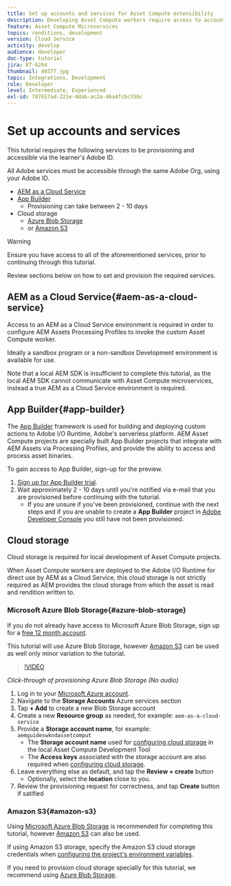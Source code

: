 ```yaml
---
title: Set up accounts and services for Asset Compute extensibility
description: Developing Asset Compute workers require access to accounts and services including AEM as a Cloud Service, App Builder, and cloud storage provided by Microsoft or Amazon.
feature: Asset Compute Microservices
topics: renditions, development
version: Cloud Service
activity: develop
audience: developer
doc-type: tutorial
jira: KT-6264
thumbnail: 40377.jpg
topic: Integrations, Development
role: Developer
level: Intermediate, Experienced
exl-id: 707657ad-221e-4dab-ac2a-46a4fcbc55bc
---
```

# Set up accounts and services

This tutorial requires the following services to be provisioning and accessible via the learner's Adobe ID.

All Adobe services must be accessible through the same Adobe Org, using your Adobe ID.

+ [AEM as a Cloud Service](#aem-as-a-cloud-service)
+ [App Builder](#app-builder) 
    + Provisioning can take between 2 - 10 days
+ Cloud storage
    + [Azure Blob Storage](https://azure.microsoft.com/en-us/services/storage/blobs/)
    + or [Amazon S3](https://aws.amazon.com/s3/?did=ft_card&trk=ft_card)

>[!WARNING]
>
>Ensure you have access to all of the aforementioned services, prior to continuing through this tutorial.
> 
> Review sections below on how to set and provision the required services.

## AEM as a Cloud Service{#aem-as-a-cloud-service}

Access to an AEM as a Cloud Service environment is required in order to configure AEM Assets Processing Profiles to invoke the custom Asset Compute worker. 

Ideally a sandbox program or a non-sandbox Development environment is available for use.

Note that a local AEM SDK is insufficient to complete this tutorial, as the local AEM SDK cannot communicate with Asset Compute microservices, instead a true AEM as a Cloud Service environment is required.

## App Builder{#app-builder}

The [App Builder](https://developer.adobe.com/app-builder/) framework is used for building and deploying custom actions to Adobe I/O Runtime, Adobe's serverless platform. AEM Asset Compute projects are specially built App Builder projects that integrate with AEM Assets via Processing Profiles, and provide the ability to access and process asset binaries.

To gain access to App Builder, sign-up for the preview.

1. [Sign up for App Builder trial](https://developer.adobe.com/app-builder/trial/). 
1. Wait approximately 2 - 10 days until you're notified via e-mail that you are provisioned before continuing with the tutorial.
    + If you are unsure if you've been provisioned, continue with the next steps and if you are unable to create a __App Builder__ project in [Adobe Developer Console](https://developer.adobe.com/console/) you still have not been provisioned.

## Cloud storage

Cloud storage is required for local development of Asset Compute projects. 

When Asset Compute workers are deployed to the Adobe I/O Runtime for direct use by AEM as a Cloud Service, this cloud storage is not strictly required as AEM provides the cloud storage from which the asset is read and rendition written to. 

### Microsoft Azure Blob Storage{#azure-blob-storage}

If you do not already have access to Microsoft Azure Blob Storage, sign up for a [free 12 month account](https://azure.microsoft.com/en-us/free/).

This tutorial will use Azure Blob Storage, however [Amazon S3](#amazon-s3) can be used as well only minor variation to the tutorial.

>[!VIDEO](https://video.tv.adobe.com/v/40377?quality=12&learn=on)

_Click-through of provisioning Azure Blob Storage (No audio)_

1. Log in to your [Microsoft Azure account](https://azure.microsoft.com/en-us/account/).
1. Navigate to the __Storage Accounts__ Azure services section
1. Tap __+ Add__ to create a new Blob Storage account
1. Create a new __Resource group__ as needed, for example: `aem-as-a-cloud-service`
1. Provide a __Storage account name__, for example: `aemguideswkndassetcomput`
    + The __Storage account name__  used for [configuring cloud storage](../develop/environment-variables.md) in the local Asset Compute Development Tool
    + The __Access keys__ associated with the storage account are also required when [configuring cloud storage](../develop/environment-variables.md).
1. Leave everything else as default, and tap the __Review + create__ button
    + Optionally, select the __location__ close to you.
1. Review the provisioning request for correctness, and tap __Create__ button if satified

### Amazon S3{#amazon-s3} 

Using [Microsoft Azure Blob Storage](#azure-blob-storage) is recommended for completing this tutorial, however [Amazon S3](https://aws.amazon.com/s3/?did=ft_card&trk=ft_card) can also be used.

If using Amazon S3 storage, specify the Amazon S3 cloud storage credentials when [configuring the project's environment variables](../develop/environment-variables.md#amazon-s3).

If you need to provision cloud storage specially for this tutorial, we recommend using [Azure Blob Storage](#azure-blob-storage).
